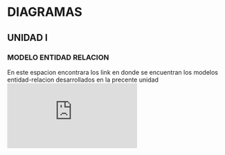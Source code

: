 # DIAGRAMAS
## UNIDAD I
### MODELO ENTIDAD RELACION
En este espacion encontrara los link en donde se encuentran los modelos entidad-relacion desarrollados en la precente unidad
![Diagrama de Concesionaria](https://github.com/vivinaCordova/Sistema-de-Gesti-n-de-Parqueadero-/blob/main/Diagrama_De_Clases_Sistema_De_Parquedero.pdf)
